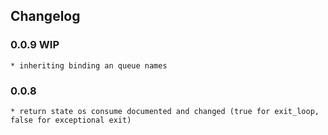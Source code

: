 ## Changelog
### 0.0.9 WIP
    * inheriting binding an queue names
### 0.0.8
    * return state os consume documented and changed (true for exit_loop, false for exceptional exit)
